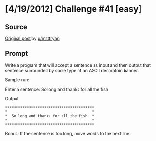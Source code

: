 # [4/19/2012] Challenge #41 [easy]

## Source

[Original post](https://old.reddit.com/r/dailyprogrammer/comments/shp28/4192012_challenge_41_easy/) by [u/mattryan](https://old.reddit.com/user/mattryan)

## Prompt

Write a program that will accept a sentence as input and then output that sentence surrounded by some type of an ASCII decoratoin banner.

Sample run:



Enter a sentence:  So long and thanks for all the fish

Output

    *****************************************
    *                                       *
    *  So long and thanks for all the fish  *
    *                                       *
    *****************************************




Bonus:  If the sentence is too long, move words to the next line.
